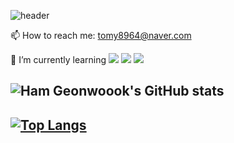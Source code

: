 
![header](https://capsule-render.vercel.app/api?type=wave&color=auto&height=200&section=header&text=Ham%20Geonwook&fontAlignY=40&animation=twinkling&fontSize=50&theme=dark)

📫 How to reach me: tomy8964@naver.com

🌱 I’m currently learning <img src="https://img.shields.io/badge/spring-6DB33F?style=for-the-badge&logo=spring&logoColor=white"> <img src="https://img.shields.io/badge/Spring Boot-6DB33F?style=for-the-badge&logo=github&logoColor=white"> <img src="https://img.shields.io/badge/github-181717?style=for-the-badge&logo=github&logoColor=white">

![Ham Geonwoook's GitHub stats](https://github-readme-stats.vercel.app/api?username=tomy8964&show_icons=true&theme=dark)
------------------------------
[![Top Langs](https://github-readme-stats.vercel.app/api/top-langs/?username=tomy8964&layout=compact&theme=dark)](https://github.com/anuraghazra/github-readme-stats)
------------------------------


<!--
**tomy8964/tomy8964** is a ✨ _special_ ✨ repository because its `README.md` (this file) appears on your GitHub profile.

Here are some ideas to get you started:

- 🔭 I’m currently working on ...
- 🌱 I’m currently learning ...
- 👯 I’m looking to collaborate on ...
- 🤔 I’m looking for help with ...
- 💬 Ask me about ...
- 📫 How to reach me: ...
- 😄 Pronouns: ...
- ⚡ Fun fact: ...
-->
